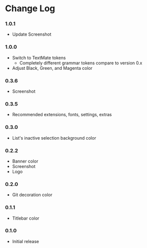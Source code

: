 # Change Log

### 1.0.1

- Update Screenshot

### 1.0.0

- Switch to TextMate tokens
  - Completely different grammar tokens compare to version 0.x
- Adjust Black, Green, and Magenta color

### 0.3.6

- Screenshot

### 0.3.5

- Recommended extensions, fonts, settings, extras

### 0.3.0

- List's inactive selection background color

### 0.2.2

- Banner color
- Screenshot
- Logo

### 0.2.0

- Git decoration color

### 0.1.1

- Titlebar color

### 0.1.0

- Initial release
